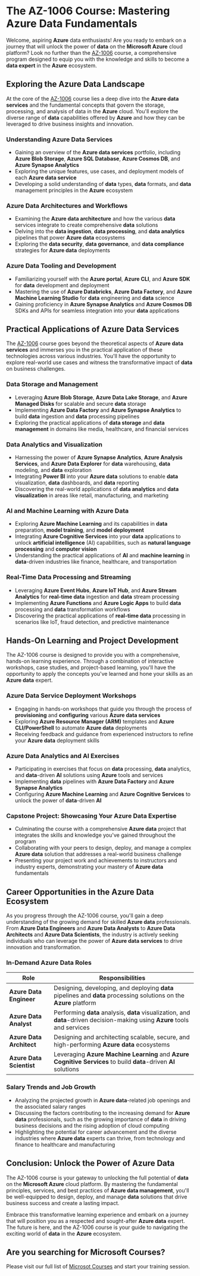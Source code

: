 # The AZ-1006 Course: Mastering Azure Data Fundamentals

Welcome, aspiring **Azure** data enthusiasts! Are you ready to embark on a journey that will unlock the power of **data** on the **Microsoft Azure** cloud platform? Look no further than the <a href="https://www.esamatic.it/corsi/az-1006-migrate-and-modernize-sap-in-the-microsoft-cloud">AZ-1006</a> course, a comprehensive program designed to equip you with the knowledge and skills to become a **data expert** in the **Azure** ecosystem.

## Exploring the Azure Data Landscape

At the core of the <a href="https://www.esamatic.it/corsi/az-1006-migrate-and-modernize-sap-in-the-microsoft-cloud">AZ-1006</a> course lies a deep dive into the **Azure data services** and the fundamental concepts that govern the storage, processing, and analysis of data in the **Azure** cloud. You'll explore the diverse range of **data** capabilities offered by **Azure** and how they can be leveraged to drive business insights and innovation.

### Understanding Azure Data Services

- Gaining an overview of the **Azure data services** portfolio, including **Azure Blob Storage**, **Azure SQL Database**, **Azure Cosmos DB**, and **Azure Synapse Analytics**
- Exploring the unique features, use cases, and deployment models of each **Azure data service**
- Developing a solid understanding of **data** types, **data** formats, and **data** management principles in the **Azure** ecosystem

### Azure Data Architectures and Workflows

- Examining the **Azure data architecture** and how the various **data** services integrate to create comprehensive **data** solutions
- Delving into the **data ingestion**, **data processing**, and **data analytics** pipelines that power **Azure data** ecosystems
- Exploring the **data security**, **data governance**, and **data compliance** strategies for **Azure data** deployments

### Azure Data Tooling and Development

- Familiarizing yourself with the **Azure portal**, **Azure CLI**, and **Azure SDK** for **data** development and deployment
- Mastering the use of **Azure Databricks**, **Azure Data Factory**, and **Azure Machine Learning Studio** for **data** engineering and **data** science
- Gaining proficiency in **Azure Synapse Analytics** and **Azure Cosmos DB** SDKs and APIs for seamless integration into your **data** applications

## Practical Applications of Azure Data Services

The <a href="https://www.esamatic.it/corsi/az-1006-migrate-and-modernize-sap-in-the-microsoft-cloud">AZ-1006</a> course goes beyond the theoretical aspects of **Azure data services** and immerses you in the practical application of these technologies across various industries. You'll have the opportunity to explore real-world use cases and witness the transformative impact of **data** on business challenges.

### Data Storage and Management

- Leveraging **Azure Blob Storage**, **Azure Data Lake Storage**, and **Azure Managed Disks** for scalable and secure **data** storage
- Implementing **Azure Data Factory** and **Azure Synapse Analytics** to build **data** ingestion and **data** processing pipelines
- Exploring the practical applications of **data storage** and **data management** in domains like media, healthcare, and financial services

### Data Analytics and Visualization

- Harnessing the power of **Azure Synapse Analytics**, **Azure Analysis Services**, and **Azure Data Explorer** for **data** warehousing, **data** modeling, and **data** exploration
- Integrating **Power BI** into your **Azure data** solutions to enable **data** visualization, **data** dashboards, and **data** reporting
- Discovering the real-world applications of **data analytics** and **data visualization** in areas like retail, manufacturing, and marketing

### AI and Machine Learning with Azure Data

- Exploring **Azure Machine Learning** and its capabilities in **data** preparation, **model training**, and **model deployment**
- Integrating **Azure Cognitive Services** into your **data** applications to unlock **artificial intelligence** (AI) capabilities, such as **natural language processing** and **computer vision**
- Understanding the practical applications of **AI** and **machine learning** in **data**-driven industries like finance, healthcare, and transportation

### Real-Time Data Processing and Streaming

- Leveraging **Azure Event Hubs**, **Azure IoT Hub**, and **Azure Stream Analytics** for **real-time data** ingestion and **data** stream processing
- Implementing **Azure Functions** and **Azure Logic Apps** to build **data** processing and **data** transformation workflows
- Discovering the practical applications of **real-time data** processing in scenarios like IoT, fraud detection, and predictive maintenance

## Hands-On Learning and Project Development

The AZ-1006 course is designed to provide you with a comprehensive, hands-on learning experience. Through a combination of interactive workshops, case studies, and project-based learning, you'll have the opportunity to apply the concepts you've learned and hone your skills as an **Azure data** expert.

### Azure Data Service Deployment Workshops

- Engaging in hands-on workshops that guide you through the process of **provisioning** and **configuring** various **Azure data services**
- Exploring **Azure Resource Manager (ARM)** templates and **Azure CLI/PowerShell** to automate **Azure data** deployments
- Receiving feedback and guidance from experienced instructors to refine your **Azure data** deployment skills

### Azure Data Analytics and AI Exercises

- Participating in exercises that focus on **data** processing, **data** analytics, and **data**-driven **AI** solutions using **Azure** tools and services
- Implementing **data** pipelines with **Azure Data Factory** and **Azure Synapse Analytics**
- Configuring **Azure Machine Learning** and **Azure Cognitive Services** to unlock the power of **data**-driven **AI**

### Capstone Project: Showcasing Your Azure Data Expertise

- Culminating the course with a comprehensive **Azure data** project that integrates the skills and knowledge you've gained throughout the program
- Collaborating with your peers to design, deploy, and manage a complex **Azure data** solution that addresses a real-world business challenge
- Presenting your project work and achievements to instructors and industry experts, demonstrating your mastery of **Azure data** fundamentals

## Career Opportunities in the Azure Data Ecosystem

As you progress through the AZ-1006 course, you'll gain a deep understanding of the growing demand for skilled **Azure data** professionals. From **Azure Data Engineers** and **Azure Data Analysts** to **Azure Data Architects** and **Azure Data Scientists**, the industry is actively seeking individuals who can leverage the power of **Azure data services** to drive innovation and transformation.

### In-Demand Azure Data Roles

| Role | Responsibilities |
| --- | --- |
| **Azure Data Engineer** | Designing, developing, and deploying **data** pipelines and **data** processing solutions on the **Azure** platform |
| **Azure Data Analyst** | Performing **data** analysis, **data** visualization, and **data**-driven decision-making using **Azure** tools and services |
| **Azure Data Architect** | Designing and architecting scalable, secure, and high-performing **Azure data** ecosystems |
| **Azure Data Scientist** | Leveraging **Azure Machine Learning** and **Azure Cognitive Services** to build **data**-driven **AI** solutions |

### Salary Trends and Job Growth

- Analyzing the projected growth in **Azure data**-related job openings and the associated salary ranges
- Discussing the factors contributing to the increasing demand for **Azure data** professionals, such as the growing importance of **data** in driving business decisions and the rising adoption of cloud computing
- Highlighting the potential for career advancement and the diverse industries where **Azure data** experts can thrive, from technology and finance to healthcare and manufacturing

## Conclusion: Unlock the Power of Azure Data

The AZ-1006 course is your gateway to unlocking the full potential of **data** on the **Microsoft Azure** cloud platform. By mastering the fundamental principles, services, and best practices of **Azure data management**, you'll be well-equipped to design, deploy, and manage **data** solutions that drive business success and create a lasting impact.

Embrace this transformative learning experience and embark on a journey that will position you as a respected and sought-after **Azure data** expert. The future is here, and the AZ-1006 course is your guide to navigating the exciting world of **data** in the **Azure** ecosystem.

## Are you searching for Microsoft Courses?
Please visit our full list of <a href="https://github.com/esamaric-srl/Microsoft-Courses">Microsot Courses</a> and start your training session.

